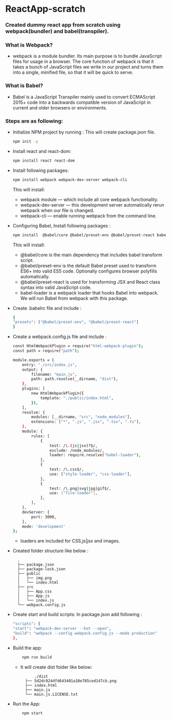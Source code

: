 # ReactApp-scratch

### Created dummy react app from scratch using webpack(bundler) and babel(transpiler).

### What is Webpack?
- webpack is a module bundler. Its main purpose is to bundle JavaScript files for usage in a browser. The core function of webpack is that it takes a bunch of JavaScript files we write in our project and turns them into a single, minified file, so that it will be quick to serve.

### What is Babel?
- Babel is a JavaScript Transpiler​ mainly used to convert ECMAScript 2015+ code into a backwards compatible version of JavaScript in current and older browsers or environments.

### Steps are as following:

- Initialize NPM project by running : This will create package.json file.

    ```bash
    npm init -y
    ```

- Install react and react-dom:

    ```bash
    npm install react react-dom
    ```

- Install following packages:

    ```bash
    npm install webpack webpack-dev-server webpack-cli
    ```

    This will install:

    - webpack module — which include all core webpack functionality.
    - webpack-dev-server — this development server automatically rerun webpack when our file is changed.
    - webpack-cli — enable running webpack from the command line.

- Configuring Babel, Install following packages :

    ```bash
    npm install  @babel/core @babel/preset-env @babel/preset-react babel-loader
    ```

    This will install:

    - @babel/core is the main dependency that includes babel transform script.
    - @babel/preset-env is the default Babel preset used to transform ES6+ into valid ES5 code. Optionally configures browser polyfills automatically.
    - @babel/preset-react is used for transforming JSX and React class syntax into valid JavaScript code.
    - babel-loader is a webpack loader that hooks Babel into webpack. We will run Babel from webpack with this package.

- Create .babelrc file and include :

    ```bash
    {
    "presets": ["@babel/preset-env", "@babel/preset-react"]
    }
    ```
- Create a webpack.config.js file and include :

    ```bash
    const HtmlWebpackPlugin = require("html-webpack-plugin");
    const path = require("path");

    module.exports = {
        entry: "./src/index.js",
        output: {
            filename: "main.js",
            path: path.resolve(__dirname, "dist"),
        },
        plugins: [
            new HtmlWebpackPlugin({
                template: "./public/index.html",
            }),
        ],
        resolve: {
            modules: [__dirname, "src", "node_modules"],
            extensions: ["*", ".js", ".jsx", ".tsx", ".ts"],
        },
        module: {
            rules: [
                {
                    test: /\.(js|jsx)?$/,
                    exclude: /node_modules/,
                    loader: require.resolve("babel-loader"),
                },
                {
                    test: /\.css$/,
                    use: ["style-loader", "css-loader"],
                },
                {
                    test: /\.png|svg|jpg|gif$/,
                    use: ["file-loader"],
                },
            ],
        },
        devServer: {
            port: 3000,
        },
        mode: 'development'
    };
    ```

    - loaders are included for CSS,js|jsx and images.

- Created folder structure like below :

        .
        ├── package.json
        ├── package-lock.json
        ├── public
        │   ├── img.png
        │   └── index.html
        ├── src
        │   ├── App.css
        │   ├── App.js
        │   └── index.js
        └── webpack.config.js

- Create start and build scripts:
     In package.json add following :

    ```bash
    "scripts": {
    "start": "webpack-dev-server --hot --open",
    "build": "webpack --config webpack.config.js --mode production"
    },
    ```

- Build the app:

    ```bash
        npm run build
    ```

    - It will create dist folder like below:

                ./dist
            ├── 5d2dc924dfd643401a10e785ced147cb.png
            ├── index.html
            ├── main.js
            └── main.js.LICENSE.txt

- Run the App:

    ```bash
        npm start
    ```

